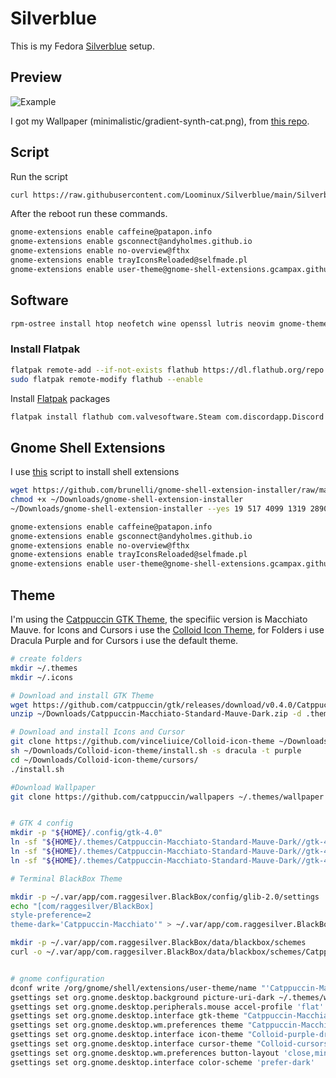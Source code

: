 # Silverblue

This is my Fedora [Silverblue](https://silverblue.fedoraproject.org) setup.

## Preview

![Example](https://user-images.githubusercontent.com/115210873/208792715-e95fb523-9551-480c-b40f-fef9b4053595.png)

I got my Wallpaper (minimalistic/gradient-synth-cat.png), from [this repo](https://github.com/catppuccin/wallpapers).

## Script

Run the script 
```sh
curl https://raw.githubusercontent.com/Loominux/Silverblue/main/Silverblue-setup.sh | sh
```

After the reboot run these commands.


```sh
gnome-extensions enable caffeine@patapon.info
gnome-extensions enable gsconnect@andyholmes.github.io
gnome-extensions enable no-overview@fthx
gnome-extensions enable trayIconsReloaded@selfmade.pl
gnome-extensions enable user-theme@gnome-shell-extensions.gcampax.github.com
```

## Software

```sh
rpm-ostree install htop neofetch wine openssl lutris neovim gnome-themes-standard 
```

### Install Flatpak

```sh
flatpak remote-add --if-not-exists flathub https://dl.flathub.org/repo
sudo flatpak remote-modify flathub --enable
```

Install [Flatpak](https://www.flatpak.org) packages

```sh
flatpak install flathub com.valvesoftware.Steam com.discordapp.Discord com.valvesoftware.Steam.CompatibilityTool.Proton-GE com.raggesilver.BlackBox org.gtk.Gtk3theme.Catppuccin-Mocha-Mauve
```
## Gnome Shell Extensions

I use [this](https://github.com/brunelli/gnome-shell-extension-installer/) script to install shell extensions

```sh
wget https://github.com/brunelli/gnome-shell-extension-installer/raw/master/gnome-shell-extension-installer -P  ~/Downloads/
chmod +x ~/Downloads/gnome-shell-extension-installer
~/Downloads/gnome-shell-extension-installer --yes 19 517 4099 1319 2890 

gnome-extensions enable caffeine@patapon.info
gnome-extensions enable gsconnect@andyholmes.github.io
gnome-extensions enable no-overview@fthx
gnome-extensions enable trayIconsReloaded@selfmade.pl
gnome-extensions enable user-theme@gnome-shell-extensions.gcampax.github.com
```

## Theme

I'm using the [Catppuccin GTK Theme](https://github.com/catppuccin/gtk), the specifiic version is Macchiato Mauve. for Icons and Cursors i use the [Colloid Icon Theme](https://github.com/vinceliuice/Colloid-icon-theme), for Folders i use Dracula Purple and for Cursors i use the default theme.

```sh
# create folders
mkdir ~/.themes
mkdir ~/.icons

# Download and install GTK Theme
wget https://github.com/catppuccin/gtk/releases/download/v0.4.0/Catppuccin-Macchiato-Standard-Mauve-Dark.zip -P ~/Downloads/
unzip ~/Downloads/Catppuccin-Macchiato-Standard-Mauve-Dark.zip -d .themes/

# Download and install Icons and Cursor
git clone https://github.com/vinceliuice/Colloid-icon-theme ~/Downloads/Colloid-icon-theme
sh ~/Downloads/Colloid-icon-theme/install.sh -s dracula -t purple
cd ~/Downloads/Colloid-icon-theme/cursors/
./install.sh

#Download Wallpaper
git clone https://github.com/catppuccin/wallpapers ~/.themes/wallpaper


# GTK 4 config
mkdir -p "${HOME}/.config/gtk-4.0"
ln -sf "${HOME}/.themes/Catppuccin-Macchiato-Standard-Mauve-Dark//gtk-4.0/assets" "${HOME}/.config/gtk-4.0/assets"
ln -sf "${HOME}/.themes/Catppuccin-Macchiato-Standard-Mauve-Dark//gtk-4.0/gtk.css" "${HOME}/.config/gtk-4.0/gtk.css"
ln -sf "${HOME}/.themes/Catppuccin-Macchiato-Standard-Mauve-Dark//gtk-4.0/gtk-dark.css" "${HOME}/.config/gtk-4.0/gtk-dark.css"

# Terminal BlackBox Theme 

mkdir -p ~/.var/app/com.raggesilver.BlackBox/config/glib-2.0/settings
echo "[com/raggesilver/BlackBox]
style-preference=2
theme-dark='Catppuccin-Macchiato'" > ~/.var/app/com.raggesilver.BlackBox/config/glib-2.0/settings/keyfile

mkdir -p ~/.var/app/com.raggesilver.BlackBox/data/blackbox/schemes
curl -o ~/.var/app/com.raggesilver.BlackBox/data/blackbox/schemes/Catppuccin-Macchiato.json https://raw.githubusercontent.com/catppuccin/blackbox/main/src/Catppuccin-Macchiato.json


# gnome configuration
dconf write /org/gnome/shell/extensions/user-theme/name "'Catppuccin-Macchiato-Standard-Mauve-Dark'"
gsettings set org.gnome.desktop.background picture-uri-dark ~/.themes/wallpaper/minimalistic/gradient-synth-cat.png
gsettings set org.gnome.desktop.peripherals.mouse accel-profile 'flat'
gsettings set org.gnome.desktop.interface gtk-theme "Catppuccin-Macchiato-Standard-Mauve-Dark"
gsettings set org.gnome.desktop.wm.preferences theme "Catppuccin-Macchiato-Standard-Mauve-Dark"
gsettings set org.gnome.desktop.interface icon-theme "Colloid-purple-dracula-dark"
gsettings set org.gnome.desktop.interface cursor-theme "Colloid-cursors"
gsettings set org.gnome.desktop.wm.preferences button-layout 'close,minimize,maximize:appmenu'
gsettings set org.gnome.desktop.interface color-scheme 'prefer-dark'
```
